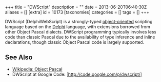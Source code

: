 +++
title = "DWScript"
description = ""
date = 2013-06-20T06:40:30Z
aliases = []
[extra]
id = 10173
[taxonomies]
categories = []
tags = []
+++


DWScript (DelphiWebScript) is a strongly-typed [object-oriented](https://rosettacode.org/wiki/Object-oriented_language) scripting language based on the [Delphi](https://rosettacode.org/wiki/Delphi) language, with extensions borrowed from other Object Pascal dialects. DWScript programming typically involves less code than classic Pascal due to the availability of type inference and inline declarations, though classic Object Pascal code is largely supported.

## See Also
* [Wikipedia: Object Pascal](https://en.wikipedia.org/wiki/Object_Pascal)
* DWScript at Google Code: [http://code.google.com/p/dwscript/]
